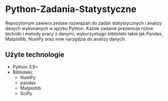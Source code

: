 # Python-Zadania-Statystyczne

Repozytorium zawiera zestaw rozwiązań do zadań statystycznych i analizy danych wykonanych w języku Python. Każde zadanie prezentuje różne techniki i metody pracy z danymi, wykorzystując biblioteki takie jak Pandas, Matplotlib, NumPy oraz inne narzędzia do analizy danych.

## Użyte technologie
- Python 3.8+
- Biblioteki:
  - NumPy
  - pandas
  - Matplotlib
  - SciPy
